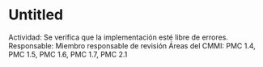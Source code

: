 # Untitled

Actividad: Se verifica que la implementación esté libre de errores.
Responsable: Miembro responsable de revisión
Áreas del CMMI: PMC 1.4, PMC 1.5, PMC 1.6, PMC 1.7, PMC 2.1